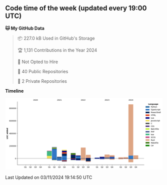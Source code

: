 ## Code time of the week (updated every 19:00 UTC)

<!--START_SECTION:waka-->
**🐱 My GitHub Data** 

> 📦 227.0 kB Used in GitHub's Storage 
 > 
> 🏆 1,131 Contributions in the Year 2024
 > 
> 🚫 Not Opted to Hire
 > 
> 📜 40 Public Repositories 
 > 
> 🔑 2 Private Repositories 
 > 
**Timeline**

![Lines of Code chart](https://raw.githubusercontent.com/SARDONYX-sard/SARDONYX-sard/main/assets/bar_graph.png)


 Last Updated on 03/11/2024 19:14:50 UTC
<!--END_SECTION:waka-->
